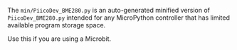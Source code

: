The `min/PiicoDev_BME280.py` is an auto-generated minified version of `PiicoDev_BME280.py` intended for any MicroPython controller that has limited available program storage space.

Use this if you are using a Microbit.
